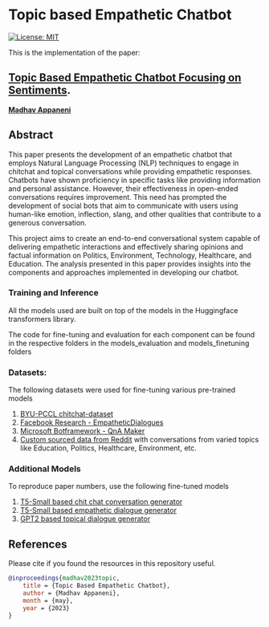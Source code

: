 # Topic based Empathetic Chatbot

[![License: MIT](https://img.shields.io/badge/License-MIT-yellow.svg)](https://opensource.org/licenses/MIT)

This is the implementation of the paper:

## [**Topic Based Empathetic Chatbot Focusing on Sentiments**](https://drive.google.com/file/d/10EM9ng-kbrNWuSgi0y2rAqMqazvx1DaX/view?usp=drive_link).

[**Madhav Appaneni**](https://www.linkedin.com/in/madhav-appaneni/)

## Abstract

This paper presents the development of an empathetic chatbot that employs Natural Language Processing (NLP) techniques to engage in chitchat and topical conversations while providing empathetic responses. Chatbots have shown proficiency in specific tasks like providing information and personal assistance. However, their effectiveness in open-ended conversations requires improvement. This need has prompted the development of social bots that aim to communicate with users using human-like emotion, inflection, slang, and other qualities that contribute to a generous conversation.

This project aims to create an end-to-end conversational system capable of delivering empathetic interactions and effectively sharing opinions and factual information on Politics, Environment, Technology, Healthcare, and Education. The analysis presented in this paper provides insights into the components and approaches implemented in developing our chatbot.

### Training and Inference

All the models used are built on top of the models in the Huggingface transformers library.

The code for fine-tuning and evaluation for each component can be found in the respective folders in the models_evaluation and models_finetuning folders


### Datasets:

The following datasets were used for fine-tuning various pre-trained models 
1. [BYU-PCCL chitchat-dataset](https://github.com/BYU-PCCL/chitchat-dataset)
2. [Facebook Research - EmpatheticDialogues
](https://github.com/facebookresearch/EmpatheticDialogues)
3. [Microsoft Botframework - QnA Maker](https://github.com/microsoft/botframework-cli/blob/main/packages/qnamaker/docs/chit-chat-dataset.md)
4. [Custom sourced data from Reddit](https://drive.google.com/file/d/1ODMJmQzGKN5Y0AbSJrMgWBoolztgEx3_/view) with conversations from varied topics like Education, Politics, Healthcare, Environment, etc.

### Additional Models
To reproduce paper numbers, use the following fine-tuned models

1. [T5-Small based chit chat conversation generator](https://huggingface.co/madhavappaneni/t5-small-chit-chat-conv)
2. [T5-Small based empathetic dialogue generator](https://huggingface.co/madhavappaneni/t5-small-empathetic-dialogue)
3. [GPT2 based topical dialogue generator](https://shuggingface.co/madhavappanenit5-small-empathetic-dialogue)

## References

Please cite if you found the resources in this repository useful.

```bibtex
@inproceedings{madhav2023topic,
    title = {Topic Based Empathetic Chatbot},
    author = {Madhav Appaneni},
    month = {may},
    year = {2023}
}
```
